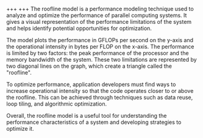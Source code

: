 +++
+++
The roofline model is a performance modeling technique used to analyze and optimize the performance of parallel computing systems. It gives a visual representation of the performance limitations of the system and helps identify potential opportunities for optimization.

The model plots the performance in GFLOPs per second on the y-axis and the operational intensity in bytes per FLOP on the x-axis. The performance is limited by two factors: the peak performance of the processor and the memory bandwidth of the system. These two limitations are represented by two diagonal lines on the graph, which create a triangle called the "roofline".

To optimize performance, application developers must find ways to increase operational intensity so that the code operates closer to or above the roofline. This can be achieved through techniques such as data reuse, loop tiling, and algorithmic optimization.

Overall, the roofline model is a useful tool for understanding the performance characteristics of a system and developing strategies to optimize it.
